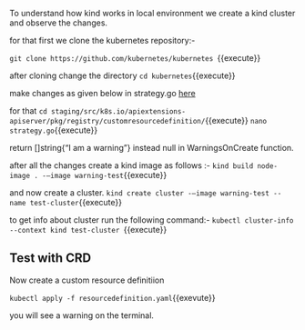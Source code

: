 To understand how kind works in local environment we create a kind cluster and observe the changes.

for that first we clone the kubernetes repository:-

`git clone https://github.com/kubernetes/kubernetes `{{execute}}

after cloning change the directory
`cd kubernetes`{{execute}}

make changes as given below in strategy.go [here](https://github.com/kubernetes/kubernetes/blob/4bca479dfbf74f960bbe9661c51cea70e4115a62/staging/src/k8s.io/apiextensions-apiserver/pkg/registry/customresourcedefinition/strategy.go#L122)

for that 
`cd staging/src/k8s.io/apiextensions-apiserver/pkg/registry/customresourcedefinition/`{{execute}}
`nano strategy.go`{{execute}}

return []string{“I am a warning”} instead null in WarningsOnCreate function.

after all the changes create a kind image as follows :-
`kind build node-image . -–image warning-test`{{execute}}

and now create a cluster.
`kind create cluster -–image warning-test --name test-cluster`{{execute}}

to get info about cluster run the following command:-
`kubectl cluster-info --context kind test-cluster `{{execute}}

## Test with CRD

Now create a custom resource definitiion

`kubectl apply -f resourcedefinition.yaml`{{exevute}}

you will see a warning on the terminal.
